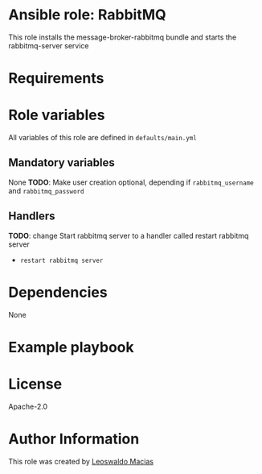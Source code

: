 # Ansible role: RabbitMQ

This role installs the message-broker-rabbitmq bundle and
starts the rabbitmq-server service

# Requirements

# Role variables
All variables of this role are defined in `defaults/main.yml`

## Mandatory variables
None
**TODO**: Make user creation optional, depending if
`rabbitmq_username` and `rabbitmq_password`

## Handlers
**TODO**: change Start rabbitmq server to a handler called
restart rabbitmq server
* `restart rabbitmq server`

# Dependencies
None

# Example playbook

# License
Apache-2.0

# Author Information
This role was created by [Leoswaldo Macias](leoswaldo.macias@intel.com)
